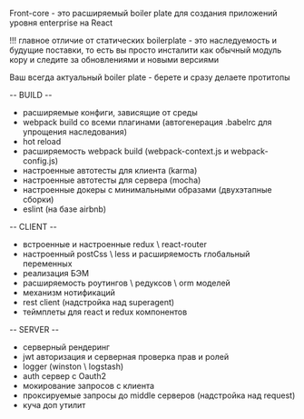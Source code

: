 Front-core - это расширяемый boiler plate для создания приложений уровня enterprise на React

!!! главное отличие от статических boilerplate - это наследуемость и будущие поставки, то есть вы просто инсталити как обычный модуль кору и следите за обновлениями и новыми версиями

Ваш всегда актуальный boiler plate - берете и сразу делаете протитопы

-- BUILD --
- расширяемые конфиги, зависящие от среды
- webpack build со всеми плагинами (автогенерация .babelrc для упрощения наследования)
- hot reload
- расширяемость webpack build (webpack-context.js и webpack-config.js)
- настроенные автотесты для клиента (karma)
- настроенные автотесты для сервера (mocha)
- настроенные докеры с минимальными образами (двухэтапные сборки)
- eslint (на базе airbnb)

-- CLIENT --
- встроенные и настроенные redux \ react-router
- настроенный postCss \ less и расширяемость глобальный переменных
- реализация БЭМ
- расширяемость роутингов \ редуксов \ orm моделей
- механизм нотификаций
- rest client (надстройка над superagent)
- теймплеты для react и redux компонентов

-- SERVER --
- серверный рендеринг
- jwt авторизация и серверная проверка прав и ролей 
- logger (winston \ logstash)
- auth сервер с Oauth2
- мокирование запросов с клиента
- проксируемые запросы до middle серверов (надстройка над request)
- куча доп утилит

